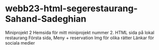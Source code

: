 # webb23-html-segerestaurang-Sahand-Sadeghian
Miniprojekt 2 
Hemsida för mitt miniprojekt nummer 2.
HTML sida på lokal restaurang
Första sida, Meny + reservation
Img för olika rätter
Länkar för sociala medier
